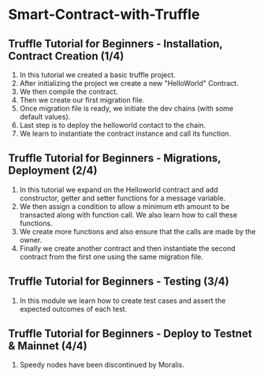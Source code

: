# Smart-Contract-with-Truffle

## Truffle Tutorial for Beginners - Installation, Contract Creation (1/4)
1. In this tutorial we created a basic truffle project. 
2. After initializing the project we create a new "HelloWorld" Contract. 
3. We then compile the contract. 
4. Then we create our first migration file. 
5. Once migration file is ready, we initiate the dev chains (with some default values).
6. Last step is to deploy the helloworld contact to the chain. 
7. We learn to instantiate the contract instance and call its function.

## Truffle Tutorial for Beginners - Migrations, Deployment (2/4)
1. In this tutorial we expand on the Helloworld contract and add constructor, getter and setter functions for a message variable.
2. We then assign a condition to allow a minimum eth amount to be transacted along with function call. We also learn how to call these functions.
3. We create more functions and also ensure that the calls are made by the owner. 
4. Finally we create another contract and then instantiate the second  contract from the first one using the same migration file. 

## Truffle Tutorial for Beginners - Testing (3/4)
1. In this module we learn how to create test cases and assert the expected outcomes of each test.

## Truffle Tutorial for Beginners - Deploy to Testnet & Mainnet (4/4)
1. Speedy nodes have been discontinued by Moralis. 